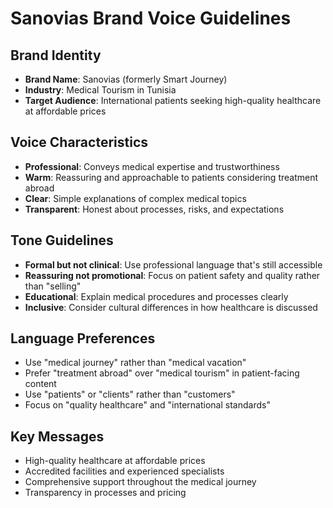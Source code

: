 # Sanovias Brand Voice Guidelines

## Brand Identity
- **Brand Name**: Sanovias (formerly Smart Journey)
- **Industry**: Medical Tourism in Tunisia
- **Target Audience**: International patients seeking high-quality healthcare at affordable prices

## Voice Characteristics
- **Professional**: Conveys medical expertise and trustworthiness
- **Warm**: Reassuring and approachable to patients considering treatment abroad
- **Clear**: Simple explanations of complex medical topics
- **Transparent**: Honest about processes, risks, and expectations

## Tone Guidelines
- **Formal but not clinical**: Use professional language that's still accessible
- **Reassuring not promotional**: Focus on patient safety and quality rather than "selling"
- **Educational**: Explain medical procedures and processes clearly
- **Inclusive**: Consider cultural differences in how healthcare is discussed

## Language Preferences
- Use "medical journey" rather than "medical vacation"
- Prefer "treatment abroad" over "medical tourism" in patient-facing content
- Use "patients" or "clients" rather than "customers"
- Focus on "quality healthcare" and "international standards"

## Key Messages
- High-quality healthcare at affordable prices
- Accredited facilities and experienced specialists
- Comprehensive support throughout the medical journey
- Transparency in processes and pricing